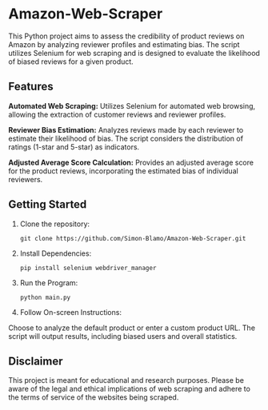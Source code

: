 # Amazon-Web-Scraper
This Python project aims to assess the credibility of product reviews on Amazon by analyzing reviewer profiles and estimating bias. The script utilizes Selenium for web scraping and is designed to evaluate the likelihood of biased reviews for a given product.

## Features
**Automated Web Scraping:** Utilizes Selenium for automated web browsing, allowing the extraction of customer reviews and reviewer profiles.

**Reviewer Bias Estimation:** Analyzes reviews made by each reviewer to estimate their likelihood of bias. The script considers the distribution of ratings (1-star and 5-star) as indicators.

**Adjusted Average Score Calculation:** Provides an adjusted average score for the product reviews, incorporating the estimated bias of individual reviewers.

## Getting Started
1. Clone the repository:
   
   `git clone https://github.com/Simon-Blamo/Amazon-Web-Scraper.git`
2. Install Dependencies:

   `pip install selenium webdriver_manager`
3. Run the Program:

   `python main.py`
4. Follow On-screen Instructions:
   
  Choose to analyze the default product or enter a custom product URL.
  The script will output results, including biased users and overall statistics.

## Disclaimer
This project is meant for educational and research purposes. Please be aware of the legal and ethical implications of web scraping and adhere to the terms of service of the websites being scraped.
